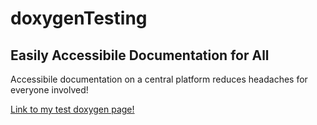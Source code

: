 # doxygenTesting

## Easily Accessibile Documentation for All
Accessibile documentation on a central platform reduces headaches for everyone involved!

[Link to my test doxygen page! ](https://jonathan-z-code.github.io/doxygenTest/html/index.html)
